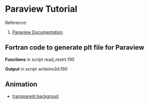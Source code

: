 # Paraview Tutorial

Reference:
1. [Paraview Documentation](https://docs.paraview.org/en/v5.8/UsersGuide/index.html)

## Fortran code to generate plt file for Paraview

**Functions**
in script read_restrt.f90

**Output**
in script writeins3d.f90

## Animation
* [transparent backgroud](https://discourse.paraview.org/t/removing-background-when-exporting-png-eps-or-svg/880/2)